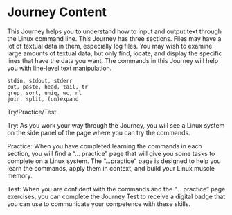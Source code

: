 # Journey Content

This Journey helps you to understand how to input and output text through the Linux command line. This Journey has three sections. Files may have a lot of textual data in them, especially log files. You may wish to examine large amounts of textual data, but only find, locate, and display the specific lines that have the data you want. The commands in this Journey will help you with line-level text manipulation.

    stdin, stdout, stderr
    cut, paste, head, tail, tr
    grep, sort, uniq, wc, nl
    join, split, (un)expand

Try/Practice/Test

Try: As you work your way through the Journey, you will see a Linux system on the side panel of the page where you can try the commands.

Practice: When you have completed learning the commands in each section, you will find a “… practice” page that will give you some tasks to complete on a Linux system. The “…practice” page is designed to help you learn the commands, apply them in context, and build your Linux muscle memory.

Test: When you are confident with the commands and the “… practice” page exercises, you can complete the Journey Test to receive a digital badge that you can use to communicate your competence with these skills.
